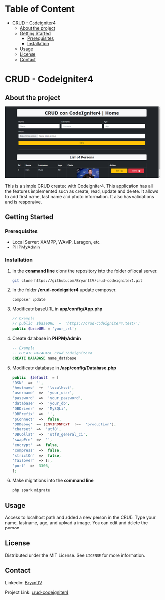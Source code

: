 # Table of Content

- [CRUD - Codeigniter4](#crud---codeigniter4)
  - [About the project](#about-the-project)
  - [Getting Started](#getting-started)
    - [Prerequisites](#prerequisites)
    - [Installation](#installation)
  - [Usage](#usage)
  - [License](#license)
  - [Contact](#contact)

# CRUD - Codeigniter4

## About the project

<img  src="./public/static/home.png"  alt="home">

This is a simple CRUD created with Codeigniter4. This application has all the features implemented such as create, read, update and delete. It allows to add first name, last name and photo information. It also has validations and is responsive.

## Getting Started

### Prerequisites

- Local Server: XAMPP, WAMP, Laragon, etc.
- PHPMyAdmin

### Installation

1. In the **command line** clone the repository into the folder of local server.
   ```bash
   git clone https://github.com/BryanttV/crud-codeigniter4.git
   ```
2. In the folder **/crud-codeigniter4** update composer.

   ```bash
   composer update
   ```

3. Modificate baseURL in **app/config/App.php**
   ```php
   // Example
   // public  $baseURL  =  'https://crud-codeigniter4.test/';
   public $baseURL = 'your_url';
   ```
4. Create database in **PHPMyAdmin**
   ```sql
   -- Example
   -- CREATE DATABASE crud_codeigniter4
   CREATE DATABASE name_database
   ```
5. Modificate database in **/app/config/Database.php**
   ```php
   public  $default  = [
   'DSN'  =>  '',
   'hostname'  =>  'localhost',
   'username'  =>  'your_user',
   'password'  =>  'your_password',
   'database'  =>  'your_db',
   'DBDriver'  =>  'MySQLi',
   'DBPrefix'  =>  '',
   'pConnect'  =>  false,
   'DBDebug'  => (ENVIRONMENT  !==  'production'),
   'charset'  =>  'utf8',
   'DBCollat'  =>  'utf8_general_ci',
   'swapPre'  =>  '',
   'encrypt'  =>  false,
   'compress'  =>  false,
   'strictOn'  =>  false,
   'failover'  => [],
   'port'  =>  3306,
   ];
   ```
6. Make migrations into the **command line**
   ```bash
   php spark migrate
   ```

## Usage

Access to localhost path and added a new person in the CRUD. Type your name, lastname, age, and upload a image. You can edit and delete the person.

## License

Distributed under the MIT License. See `LICENSE` for more information.

## Contact

Linkedin: [BryanttV](www.linkedin.com/in/bryanttv)

Project Link: [crud-codeigniter4](https://github.com/BryanttV/crud-codeigniter4)
